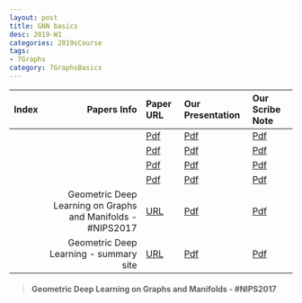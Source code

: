 ```yaml
---
layout: post
title: GNN basics  
desc: 2019-W1
categories: 2019sCourse
tags:
- 7Graphs
category: 7GraphsBasics
---
```


| Index | Papers Info | Paper URL| Our Presentation |Our Scribe Note |
| -----: | -------------------------------: | :----- | :----- | :----- | 
|  |      | [Pdf]() | [Pdf]() | [Pdf]() | 
|  |      | [Pdf]() | [Pdf]() | [Pdf]() | 
|  |      | [Pdf]() | [Pdf]() | [Pdf]() | 
|  |      | [Pdf]() | [Pdf]() | [Pdf]() | 
| | Geometric Deep Learning on Graphs and Manifolds - #NIPS2017  |  [URL](https://www.youtube.com/watch?v=LvmjbXZyoP0) | [Pdf]() | [Pdf]() | 
| | Geometric Deep Learning - summary site  |  [URL](http://geometricdeeplearning.com/)  | [Pdf]() | [Pdf]() | 



> ####  Geometric Deep Learning on Graphs and Manifolds - #NIPS2017
